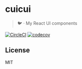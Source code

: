 # cuicui

> 🐦 · My React UI components

[![CircleCI](https://circleci.com/gh/bpetetot/cuicui.svg?style=shield)](https://circleci.com/gh/bpetetot/cuicui) [![codecov](https://codecov.io/gh/bpetetot/cuicui/branch/master/graph/badge.svg)](https://codecov.io/gh/bpetetot/cuicui)

## License

MIT